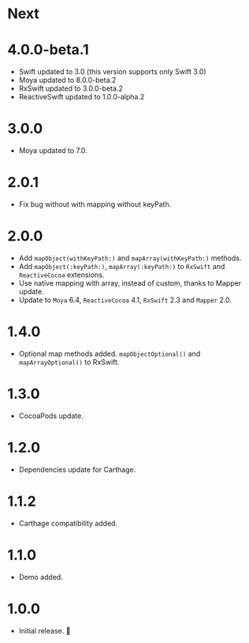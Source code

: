 # Next

# 4.0.0-beta.1
- Swift updated to 3.0 (this version supports only Swift 3.0)
- Moya updated to 8.0.0-beta.2
- RxSwift updated to 3.0.0-beta.2
- ReactiveSwift updated to 1.0.0-alpha.2

# 3.0.0
- Moya updated to 7.0.

# 2.0.1
- Fix bug without with mapping without keyPath.

# 2.0.0
- Add `mapObject(withKeyPath:)` and `mapArray(withKeyPath:)` methods.
- Add `mapObject(:keyPath:)`, `mapArray(:keyPath:)` to `RxSwift` and `ReactiveCocoa` extensions.
- Use native mapping with array, instead of custom, thanks to Mapper update.
- Update to `Moya` 6.4, `ReactiveCocoa` 4.1, `RxSwift` 2.3 and `Mapper` 2.0.

# 1.4.0
- Optional map methods added. `mapObjectOptional()` and `mapArrayOptional()` to RxSwift.

# 1.3.0
- CocoaPods update.

# 1.2.0
- Dependencies update for Carthage.

# 1.1.2
- Carthage compatibility added.

# 1.1.0
- Demo added.

# 1.0.0
- Initial release. 🎉
